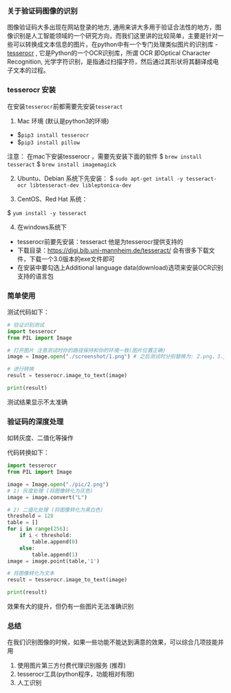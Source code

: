 ### 关于验证码图像的识别

图像验证码大多出现在网站登录的地方, 通用来讲大多用于验证合法性的地方，图像识别是人工智能领域的一个研究方向，而我们这里讲的比较简单，主要是针对一些可以转换成文本信息的图片，在python中有一个专门处理类似图片的识别库 - [tesserocr](https://github.com/tesseract-ocr/tesseract) , 它是Python的一个OCR识别库，所谓 OCR 即Optical Character Recognition, 光学字符识别，是指通过扫描字符，然后通过其形状将其翻译成电子文本的过程。

### tesserocr 安装

在安装`tesserocr`前都需要先安装`tesseract`

1) Mac 环境 (默认是python3的环境)
- $`pip3 install tesserocr`
- $`pip3 install pillow`

注意：
在mac下安装tesserocr ，需要先安装下面的软件
$ `brew install tesseract`
$ `brew install imagemagick`

2) Ubuntu、Debian 系统下先安装：
$ `sudo apt-get intall -y tesseract-ocr libtesseract-dev libleptonica-dev`

3) CentOS、Red Hat 系统：

$ `yum install -y tesseract`

4) 在windows系统下

- tesserocr前要先安装：tesseract 他是为tesserocr提供支持的
- 下载目录：https://digi.bib.uni-mannheim.de/tesseract/ 会有很多下载文件，下载一个3.0版本的exe文件即可
- 在安装中要勾选上Additional language data(download)选项来安装OCR识别支持的语言包

### 简单使用

测试代码如下：

```python
# 验证识别测试
import tesserocr
from PIL import Image

# 打开图片 注意测试时你的路径保持和你的环境一致(图片位置正确)
image = Image.open("./screenshot/1.png") # 之后测试时分别替换为: 2.png、3.png、4.png 等其他测试图像

# 进行转换
result = tesserocr.image_to_text(image)

print(result)
```

测试结果显示不太准确

### 验证码的深度处理

如转灰度、二值化等操作

代码转换如下：

```python
import tesserocr
from PIL import Image

image = Image.open("./pic/2.png")
# 1) 灰度处理 (将图像转化为灰色)
image = image.convert("L")

# 2) 二值化处理 (将图像转化为黑白色)
threshold = 128
table = []
for i in range(256):
    if i < threshold:
        table.append(0)
    else:
        table.append(1)
image = image.point(table,'1')

# 将图像转化为文本
result = tesserocr.image_to_text(image)

print(result)
```

效果有大的提升，但仍有一些图片无法准确识别

### 总结

在我们识别图像的时候，如果一些功能不能达到满意的效果，可以综合几项技能并用

1. 使用图片第三方付费代理识别服务 (推荐)
2. tesserocr工具(python程序，功能相对有限)
3. 人工识别